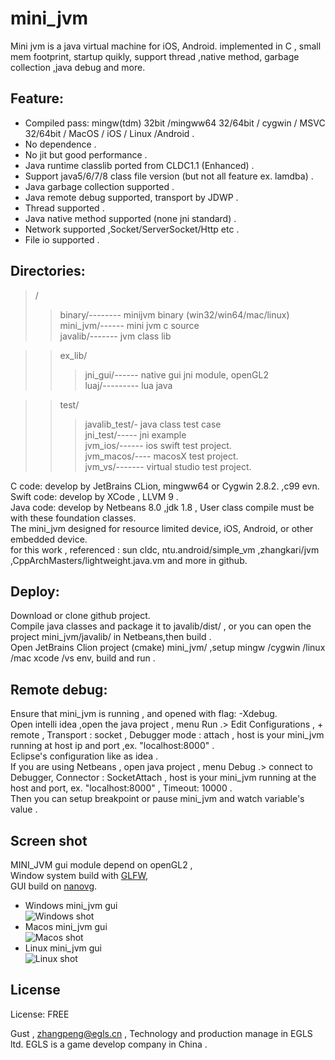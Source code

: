 
[](https://github.com/digitalgust/mini_jvm/blob/master/mini_jvm_64.png)  
# mini_jvm

  Mini jvm is a java virtual machine for iOS, Android. implemented in C , small mem footprint, startup quikly, support thread ,native method, garbage collection ,java debug and more.
  
## Feature:  

  * Compiled pass: mingw(tdm) 32bit /mingww64 32/64bit / cygwin / MSVC 32/64bit / MacOS / iOS / Linux /Android .   
  * No dependence .  
  * No jit but good performance .   
  * Java runtime classlib ported from CLDC1.1 (Enhanced) .  
  * Support java5/6/7/8 class file version (but not all feature ex. lamdba) .  
  * Java garbage collection supported .   
  * Java remote debug supported, transport by JDWP .  
  * Thread supported .  
  * Java native method supported (none jni standard) .  
  * Network supported ,Socket/ServerSocket/Http etc .  
  * File io supported .  
  
## Directories: 
> /   
>> binary/-------- minijvm binary (win32/win64/mac/linux)  
>> mini_jvm/------ mini jvm c source   
>> javalib/------- jvm class lib   

>> ex_lib/   
>>> jni_gui/------ native gui jni module, openGL2    
>>> luaj/--------- lua java    

>> test/   
>>> javalib_test/- java class test case  
>>> jni_test/----- jni example    
>>> jvm_ios/------ ios swift test project.      
>>> jvm_macos/---- macosX test project.      
>>> jvm_vs/------- virtual studio test project.      
  
  C code:  develop by JetBrains CLion, mingww64 or Cygwin 2.8.2.  ,c99 evn.
  Swift code:  develop by XCode , LLVM 9 .  
  Java code:  develop by Netbeans 8.0 ,jdk 1.8 , User class compile must be with these foundation classes.  
  The mini_jvm designed for resource limited device, iOS, Android, or other embedded device.  
  for this work , referenced : sun cldc, ntu.android/simple_vm ,zhangkari/jvm ,CppArchMasters/lightweight.java.vm and more in github.   
  
  
## Deploy:  
  Download or clone github project.  
  Compile java classes and package it to  javalib/dist/ , or you can open the project mini_jvm/javalib/  in Netbeans,then build .  
  Open JetBrains Clion project (cmake) mini_jvm/ ,setup mingw /cygwin /linux /mac xcode /vs env, build and run .  
  
  
## Remote debug:  
  Ensure that mini_jvm is running , and opened with flag: -Xdebug.  
  Open intelli idea ,open the java project , menu Run .> Edit Configurations , + remote , Transport : socket , Debugger mode : attach , host is your mini_jvm running at host ip and port ,ex. "localhost:8000" .  
  Eclipse's configuration  like as idea .  
  If you are using Netbeans , open java project ,  menu Debug .> connect to Debugger, Connector : SocketAttach , host is your mini_jvm running at the host and port, ex. "localhost:8000" , Timeout: 10000 .  
  Then you can setup breakpoint or pause mini_jvm and watch variable's value .  
  
  
## Screen shot    
  MINI_JVM gui module depend on openGL2 ,    
Window system build with  [GLFW](https://github.com/glfw/glfw),     
GUI build on [nanovg](https://github.com/memononen/nanovg).       


  * Windows mini_jvm gui    
![Windows shot](https://github.com/digitalgust/mini_jvm/raw/master/screenshot/win.png)    
  * Macos mini_jvm gui    
![Macos shot](https://github.com/digitalgust/mini_jvm/raw/master/screenshot/mac.png)    
  * Linux mini_jvm gui    
![Linux shot](https://github.com/digitalgust/mini_jvm/raw/master/screenshot/centos.png)    
  
## License
License:	FREE


Gust , zhangpeng@egls.cn , Technology and production manage in EGLS ltd. EGLS is a game develop company in China .